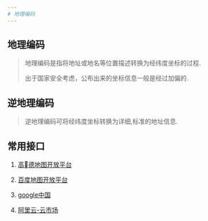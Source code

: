 ```yaml
---
# 地理编码
---
```


## 地理编码

> 地理编码是指将地址或地名等位置描述转换为经纬度坐标的过程.
>
> 出于国家安全考虑，公布出来的坐标信息一般是经过加偏的.

## 逆地理编码

> 逆地理编码可将经纬度坐标转换为详细,标准的地址信息.

## 常用接口

1. [高德地图开放平台](https://lbs.amap.com/api/webservice/guide/api/georegeo/)

2. [百度地图开放平台](http://lbsyun.baidu.com/index.php?title=webapi/guide/webservice-geocoding-abroad)

3. [google中国](https://developers.google.cn/maps/documentation/geocoding/start?hl=zh-cn#Limits)

4. [阿里云-云市场](https://market.aliyun.com/products/57002002/cmapi020535.html#sku=yuncode1453500000)